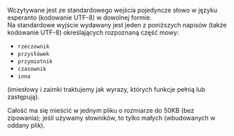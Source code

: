 
Wczytywane jest ze standardowego wejścia pojedyncze słowo w języku esperanto (kodowanie UTF-8) w dowolnej formie.  
Na standardowe wyjście wydawany jest jeden z poniższych napisów (także kodowanie UTF-8) określających rozpoznaną część mowy:
- `rzeczownik`
- `przysłówek`
- `przymiotnik`
- `czasownik`
- `inna`

(imiesłowy i zaimki traktujemy jak wyrazy, których funkcje pełnią lub zastępują).

Całość ma się mieścić w jednym pliku o rozmiarze do 50KB (bez zipowania); jeśli używamy słowników,
to tylko małych (wbudowanych w oddany plik).
